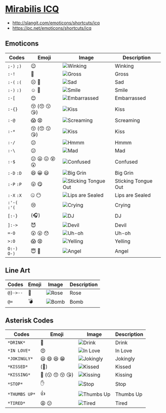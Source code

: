 [Mirabilis ICQ](https://github.com/Crissov/unicode-proposals/issues/258)
==============

- <http://slangit.com/emoticons/shortcuts/icq>
- <https://pc.net/emoticons/shortcuts/icq>

Emoticons
---------

| Codes	| Emoji	| Image	| Description |
|-----------|-----------|-----------|-------------|
| `;-)` `;)`	| 😉	| ![Winking](https://slangit.com/img/sc/icq/winking.png)	| Winking |
| `:-!`	| 🤢	| ![Gross](https://slangit.com/img/sc/icq/gross.png)	| Gross |
| `:-(` `:(`	| ☹️ 🙁	| ![Sad](https://slangit.com/img/sc/icq/sad.png)	| Sad |
| `:-)` `:)`	| ☺️ 🙂	| ![Smile](https://slangit.com/img/sc/icq/smile.png)	| Smile |
| `:-[`	| 😊	| ![Embarrassed](https://slangit.com/img/sc/icq/embarrassed.png)	| Embarrassed |
| `:-{}`	| 😚 (😙 😗 😘)	| ![Kiss](https://slangit.com/img/sc/icq/kiss.png)	| Kiss |
| `:-@`	| 😱 😧	| ![Screaming](https://slangit.com/img/sc/icq/screaming.png)	| Screaming |
| `:-*`	| 😚 (😙 😗 😘)	| ![Kiss](https://slangit.com/img/sc/icq/kiss.png)	| Kiss |
| `:-/`	| 😕	| ![Hmmm](https://slangit.com/img/sc/icq/hmmm.png)	| Hmmm |
| `:-\`	| 😕	| ![Mad](https://slangit.com/img/sc/icq/mad.png)	| Mad |
| `:-$`	| 😕 😦 😖 😵 😲	| ![Confused](https://slangit.com/img/sc/icq/confused.png)	| Confused |
| `:-D` `:D`	| 😆 😀 😃	| ![Big Grin](https://slangit.com/img/sc/icq/big_grin.png)	| Big Grin |
| `:-P` `:P`	| 😛 😋	| ![Sticking Tongue Out](https://slangit.com/img/sc/icq/sticking_tongue_out.png)	| Sticking Tongue Out |
| `:-X` `:X`	| 🤐 😶	| ![Lips are Sealed](https://slangit.com/img/sc/icq/lips_are_sealed.png)	| Lips are Sealed |
| `:'-(` `:'(`	| 😢	| ![Crying](https://slangit.com/img/sc/icq/crying.png)	| Crying |
| `[:-}`	| (🎧)	| ![DJ](https://slangit.com/img/sc/icq/dj.png)	| DJ |
| `]:->`	| 😈	| ![Devil](https://slangit.com/img/sc/icq/devil.png)	| Devil |
| `=-O`	| 😲 😮 😯	| ![Uh-oh](https://slangit.com/img/sc/icq/uh-oh.png)	| Uh-oh |
| `>:O`	| 😱 😧	| ![Yelling](https://slangit.com/img/sc/icq/yelling.png)	| Yelling |
| `O:-)` `O-)`	| 😇 👼	| ![Angel](https://slangit.com/img/sc/icq/angel.png)	| Angel |

Line Art
--------

| Codes	| Emoji	| Image	| Description |
|-----------|-----------|-----------|-------------|
| `@}->--`	| 🌹	| ![Rose](https://slangit.com/img/sc/icq/rose.png)	| Rose |
| `@=`	| 💣	| ![Bomb](https://slangit.com/img/sc/icq/bomb.png)	| Bomb |

Asterisk Codes
--------------

| Codes	| Emoji	| Image	| Description |
|-----------|-----------|-----------|-------------|
| `*DRINK*`	| 🍺	| ![Drink](https://slangit.com/img/sc/icq/drink.png)	| Drink	|
| `*IN LOVE*`	| 😍	| ![In Love](https://slangit.com/img/sc/icq/in_love.png)	| In Love	|
| `*JOKINGLY*`	| 😃 😄 😆 😁	| ![Jokingly](https://slangit.com/img/sc/icq/jokingly.png)	| Jokingly	|
| `*KISSED*`	| (💋)	| ![Kissed](https://slangit.com/img/sc/icq/kissed.png)	| Kissed	|
| `*KISSING*`	| 💏 (😗 😙 😚 😘)	| ![Kissing](https://slangit.com/img/sc/icq/kissing.png)	| Kissing	|
| `*STOP*`	| ✋	| ![Stop](https://slangit.com/img/sc/icq/stop.png)	| Stop	|
| `*THUMBS UP*`	| 👍	| ![Thumbs Up](https://slangit.com/img/sc/icq/thumbs_up.png)	| Thumbs Up	|
| `*TIRED*`	| 😩 😕	| ![Tired](https://slangit.com/img/sc/icq/tired.png)	| Tired	|
